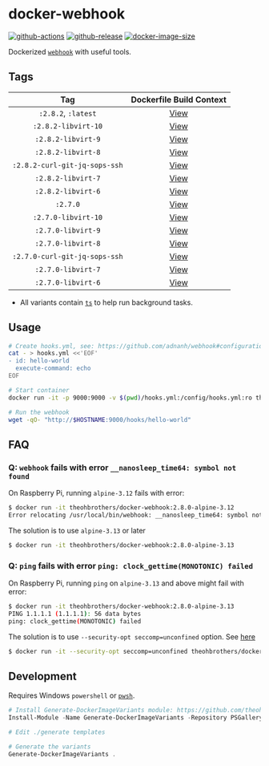 # docker-webhook

[![github-actions](https://github.com/theohbrothers/docker-webhook/actions/workflows/ci-master-pr.yml/badge.svg?branch=master)](https://github.com/theohbrothers/docker-webhook/actions/workflows/ci-master-pr.yml)
[![github-release](https://img.shields.io/github/v/release/theohbrothers/docker-webhook?style=flat-square)](https://github.com/theohbrothers/docker-webhook/releases/)
[![docker-image-size](https://img.shields.io/docker/image-size/theohbrothers/docker-webhook/latest)](https://hub.docker.com/r/theohbrothers/docker-webhook)

Dockerized [`webhook`](https://github.com/adnanh/webhook) with useful tools.

## Tags

| Tag | Dockerfile Build Context |
|:-------:|:---------:|
| `:2.8.2`, `:latest` | [View](variants/2.8.2) |
| `:2.8.2-libvirt-10` | [View](variants/2.8.2-libvirt-10) |
| `:2.8.2-libvirt-9` | [View](variants/2.8.2-libvirt-9) |
| `:2.8.2-libvirt-8` | [View](variants/2.8.2-libvirt-8) |
| `:2.8.2-curl-git-jq-sops-ssh` | [View](variants/2.8.2-curl-git-jq-sops-ssh) |
| `:2.8.2-libvirt-7` | [View](variants/2.8.2-libvirt-7) |
| `:2.8.2-libvirt-6` | [View](variants/2.8.2-libvirt-6) |
| `:2.7.0` | [View](variants/2.7.0) |
| `:2.7.0-libvirt-10` | [View](variants/2.7.0-libvirt-10) |
| `:2.7.0-libvirt-9` | [View](variants/2.7.0-libvirt-9) |
| `:2.7.0-libvirt-8` | [View](variants/2.7.0-libvirt-8) |
| `:2.7.0-curl-git-jq-sops-ssh` | [View](variants/2.7.0-curl-git-jq-sops-ssh) |
| `:2.7.0-libvirt-7` | [View](variants/2.7.0-libvirt-7) |
| `:2.7.0-libvirt-6` | [View](variants/2.7.0-libvirt-6) |

- All variants contain [`ts`](https://viric.name/soft/ts/) to help run background tasks.

## Usage

```sh
# Create hooks.yml, see: https://github.com/adnanh/webhook#configuration
cat - > hooks.yml <<'EOF'
- id: hello-world
  execute-command: echo
EOF

# Start container
docker run -it -p 9000:9000 -v $(pwd)/hooks.yml:/config/hooks.yml:ro theohbrothers/docker-webhook

# Run the webhook
wget -qO- "http://$HOSTNAME:9000/hooks/hello-world"
```

## FAQ

### Q: `webhook` fails with error `__nanosleep_time64: symbol not found`

On Raspberry Pi, running `alpine-3.12` fails with error:

```sh
$ docker run -it theohbrothers/docker-webhook:2.8.0-alpine-3.12
Error relocating /usr/local/bin/webhook: __nanosleep_time64: symbol not found
```

The solution is to use `alpine-3.13` or later

```sh
$ docker run -it theohbrothers/docker-webhook:2.8.0-alpine-3.13
```

### Q: `ping` fails with error `ping: clock_gettime(MONOTONIC) failed`

On Raspberry Pi, running `ping` on `alpine-3.13` and above might fail with error:

```sh
$ docker run -it theohbrothers/docker-webhook:2.8.0-alpine-3.13
PING 1.1.1.1 (1.1.1.1): 56 data bytes
ping: clock_gettime(MONOTONIC) failed
```

The solution is to use `--security-opt seccomp=unconfined` option. See [here](https://gitlab.alpinelinux.org/alpine/aports/-/issues/12091)

```sh
$ docker run -it --security-opt seccomp=unconfined theohbrothers/docker-webhook:2.8.0-alpine-3.13
```

## Development

Requires Windows `powershell` or [`pwsh`](https://github.com/PowerShell/PowerShell).

```powershell
# Install Generate-DockerImageVariants module: https://github.com/theohbrothers/Generate-DockerImageVariants
Install-Module -Name Generate-DockerImageVariants -Repository PSGallery -Scope CurrentUser -Force -Verbose

# Edit ./generate templates

# Generate the variants
Generate-DockerImageVariants .
```
